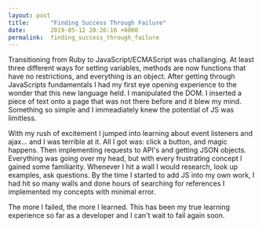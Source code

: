 ```yaml
---
layout: post
title:      "Finding Success Through Failure"
date:       2019-05-12 20:26:16 +0000
permalink:  finding_success_through_failure
---
```



Transitioning from Ruby to JavaScript/ECMAScript was challanging.  At least three different ways for setting variables,   methods are now functions that have no restrictions, and everything is an object.  After getting through JavaScripts fundamentals I had my first eye opening experience to the wonder that this new language held.  I manipulated the DOM.  I inserted a piece of text onto a page that was not there before and it blew my mind.  Something so simple and I immeadiately knew the potential of JS was limitless.  

With my rush of excitement I jumped into learning about event listeners and ajax... and I was terrible at it. All I got was: click a button, and magic happens.  Then implementing requests to API's and getting JSON objects.  Everything was going over my head, but with every frustrating concept I gained some familiarity. Whenever I hit a wall I would research, look up examples, ask questions.  By the time I started to add JS into my own work, I had hit so many walls and done hours of searching for references I implemented my concepts with minimal error.

The more I failed, the more I learned.  This has been my true learning experience so far as a developer and I can't wait to fail again soon.


